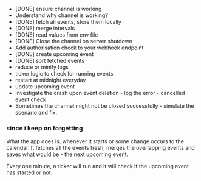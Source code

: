 - [DONE] ensure channel is working
- Understand why channel is working?
- [DONE] fetch all events, store them locally
- [DONE] merge intervals
- [DONE] read values from env file
- [DONE] Close the channel on server shutdown
- Add authorisation check to your webhook endpoint
- [DONE] create upcoming event
- [DONE] sort fetched events
- reduce or minify logs
- ticker logic to check for running events
- restart at midnight everyday
- update upcoming event
- Investigate the crash upon event deletion - log the error - cancelled event check
- Sometimes the channel might not be closed successfully - simulate the scenario and fix.

### since i keep on forgetting

What the app does is, whenever it starts or some change occurs to the calendar.
It fetches all the events fresh, merges the overlapping events and saves what would be - the next upcoming event.

Every one minute, a ticker will run and it will check if the upcoming event has started or not. 

